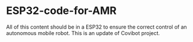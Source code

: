 # ESP32-code-for-AMR
All of this content should be in a ESP32 to ensure the correct control of an autonomous mobile robot. This is an update of Covibot project.
